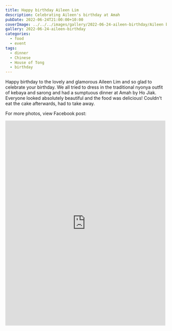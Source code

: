 ```yaml
---
title: Happy birthday Aileen Lim
description: Celebrating Aileen's birthday at Amah
pubDate: 2022-06-24T21:00:00+10:00
coverImage: ../../../images/gallery/2022-06-24-aileen-birthday/Aileen birthday at Amah (4).jpeg
gallery: 2022-06-24-aileen-birthday
categories:
  - food
  - event
tags:
  - dinner
  - Chinese
  - House of Tong
  - birthday
---
```


Happy birthday to the lovely and glamorous Aileen Lim and so glad to celebrate your birthday. We all tried to dress in the traditional nyonya outfit of kebaya and sarong and had a sumptuous dinner at Amah by Ho Jiak. Everyone looked absolutely beautiful and the food was delicious! Couldn't eat the cake afterwards, had to take away.

For more photos, view Facebook post:

<iframe src="https://www.facebook.com/plugins/post.php?href=https%3A%2F%2Fwww.facebook.com%2Fchris1.tham%2Fposts%2Fpfbid0ahmbn9bpUkLFAWznUAe9MzpQA4cGEXcrk8jvzNpYL7VNnPKj293iqm1bqpf1BrCbl&show_text=true&width=500" width="500" height="640" style="border:none;overflow:hidden" scrolling="no" frameborder="0" allowfullscreen="true" allow="autoplay; clipboard-write; encrypted-media; picture-in-picture; web-share"></iframe>
